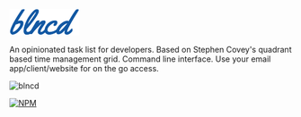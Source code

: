 ![](/public/assets/readme-logo.png?raw=true)

An opinionated task list for developers.  Based on Stephen Covey's quadrant based time management grid.  Command line interface.  Use your email app/client/website for on the go access.

![blncd](http://blncd.io/assets/blncd-demo.gif)

[![NPM](https://nodei.co/npm/blncd.png?downloads=true)](https://nodei.co/npm/blncd/)

